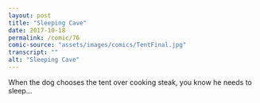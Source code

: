 ```yaml
---
layout: post
title: "Sleeping Cave"
date: 2017-10-18
permalink: /comic/76
comic-source: "assets/images/comics/TentFinal.jpg"
transcript: ""
alt: "Sleeping Cave"
---
```


When the dog chooses the tent over cooking steak, you know he needs to sleep...
